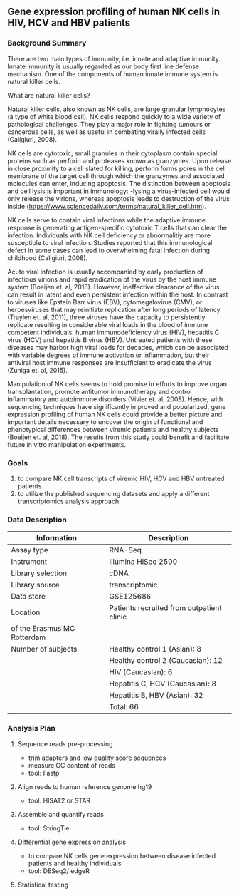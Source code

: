 ## Gene expression profiling of human NK cells in HIV, HCV and HBV patients

### Background Summary

There are two main types of immunity, i.e. innate and adaptive immunity. Innate immunity is usually regarded as our body first line defense mechanism. One of the components of human innate immune system is natural killer cells. </br>

What are natural killer cells?</br>

Natural killer cells, also known as NK cells, are large granular lymphocytes (a type of white blood cell). NK cells respond quickly to a wide variety of pathological challenges. They play a major role in fighting tumours or cancerous cells, as well as useful in combating virally infected cells (Caligiuri, 2008). </br>

NK cells are cytotoxic; small granules in their cytoplasm contain special proteins such as perforin and proteases known as granzymes. Upon release in close proximity to a cell slated for killing, perforin forms pores in the cell membrane of the target cell through which the granzymes and associated molecules can enter, inducing apoptosis. The distinction between apoptosis and cell lysis is important in immunology: -lysing a virus-infected cell would only release the virions, whereas apoptosis leads to destruction of the virus inside (https://www.sciencedaily.com/terms/natural_killer_cell.htm). </br>

NK cells serve to contain viral infections while the adaptive immune response is generating antigen-specific cytotoxic T cells that can clear the infection. Individuals with NK cell deficiency or abnormalitiy are more susceptible to viral infection. Studies reported that this immunological defect in some cases can lead to overwhelming fatal infection during childhood (Caligiuri, 2008).</br>

Acute viral infection is usually accompanied by early production of infectious virions and rapid eradication of the virus by the host immune system (Boeijen et. al, 2018). However, ineffective clearance of the virus can result in latent and even persistent infection within the host. In contrast to viruses like Epstein Barr virus (EBV), cytomegalovirus (CMV), or herpesviruses that may reinitiate replication after long periods of latency (Traylen et. al, 2011), three viruses have the capacity to persistently replicate resulting in considerable viral loads in the blood of immune competent individuals: human immunodeficiency virus (HIV), hepatitis C virus (HCV) and hepatitis B virus (HBV). Untreated patients with these diseases may harbor high viral loads for decades, which can be associated with variable degrees of immune activation or inflammation, but their antiviral host immune responses are insufficient to eradicate the virus (Zuniga et. al, 2015).</br>

Manipulation of NK cells seems to hold promise in efforts to improve organ transplantation, promote antitumor immunotherapy and control inflammatory and autoimmune disorders (Vivier et. al, 2008). Hence, with sequencing techniques have significantly improved and popularized, gene expression profiling of human NK cells could provide a better picture and important details necessary to uncover the origin of functional and phenotypical differences between viremic patients and healthy subjects (Boeijen et. al, 2018). The results from this study could benefit and facilitate future in vitro manipulation experiments.</br>

### Goals
1.	to compare NK cell transcripts of viremic HIV, HCV and HBV untreated patients.
2.	to utilize the published sequencing datasets and apply a different transcriptomics analysis approach.

### Data Description
| Information   | Description |
| ------------- |-------------| 
| Assay type     | RNA-Seq |
| Instrument      | Illumina HiSeq 2500 |   
| Library selection | cDNA     |
| Library source | transcriptomic |
| Data store | GSE125686 |
| Location | Patients recruited from outpatient clinic </br>
of the Erasmus MC Rotterdam |
| Number of subjects | Healthy control 1 (Asian): 8 |
|                    | Healthy control 2 (Caucasian): 12 |
|                    | HIV (Caucasian): 6 |
|                    | Hepatitis C, HCV (Caucasian): 8 |
|                    | Hepatitis B, HBV (Asian): 32 |
|                    | Total: 66 |

### Analysis Plan
1. Sequence reads pre-processing
    - trim adapters and low quality score sequences
    - measure GC content of reads
    - tool: Fastp

2. Align reads to human reference genome hg19
    - tool: HISAT2 or STAR
3. Assemble and quantify reads
    - tool: StringTie
4. Differential gene expression analysis
    - to compare NK cells gene expression between disease infected patients and healthy individuals
    - tool: DESeq2/ edgeR
5. Statistical testing


